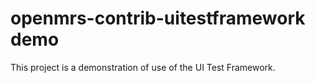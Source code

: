 openmrs-contrib-uitestframework demo
====================================

This project is a demonstration of use of the UI Test Framework.
